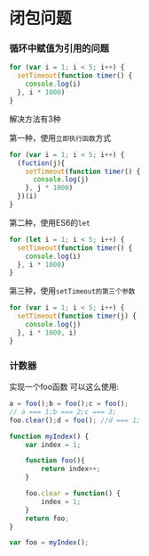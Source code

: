 # 闭包问题

### 循环中赋值为引用的问题
```js
for (var i = 1; i < 5; i++) {
  setTimeout(function timer() {
    console.log(i)
  }, i * 1000)
}
```
解决方法有3种

第一种，使用`立即执行函数`方式
```js
for (var i = 1; i < 5; i++) {
  (fuction(j){
    setTimeout(function timer() {
      console.log(j)
    }, j * 1000)
  })(i)
}
```

第二种，使用ES6的`let`
```js
for (let i = 1; i < 5; i++) {
  setTimeout(function timer() {
    console.log(i)
  }, i * 1000)
}
```

第三种，使用`setTimeout的第三个参数`
```js
for (var i = 1; i < 5; i++) {
  setTimeout(function timer(j) {
    console.log(j)
  }, i * 1000, i)
}
```


### 计数器

实现一个foo函数 可以这么使用:
```js
a = foo();b = foo();c = foo();
// a === 1;b === 2;c === 3;
foo.clear();d = foo(); //d === 1;
```
```js
function myIndex() {
    var index = 1;

    function foo(){
        return index++;
    }

    foo.clear = function() {
        index = 1;
    }
    return foo;
}

var foo = myIndex();
```